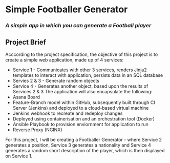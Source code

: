 # Simple Footballer Generator
### _A simple app in which you can generate a Football player_

## Project Brief
Acccording to the project specification, the objective of this project is to create a simple web application, made up of 4 services:
* Service 1 - Communicates with other 3 services, renders Jinja2 templates to interact with application, persists data in an SQL database
* Servies 2 & 3 - Generate random objects
* Service 4 - Generates another object, based upon the results of Services 2 & 3
The application will also encapsulate the following:
* Asana Board
* Feature-Branch model within GitHub, subsequently built through CI Server (Jenkins) and deployed to a cloud-based virtual machine
* Jenkins webhook to recreate and redeploy changes
* Deployed using containerisation and an orchestration tool (Docker)
* Ansible Playbook to provision enviornment for application to run
* Reverse Proxy (NGINX) 

For this project, I will be creating a Footballer Generator - where Service 2 generates a position, Service 3 generates a nationality and Service 4 generates a random short description of the player, which is then displayed on Service 1.

